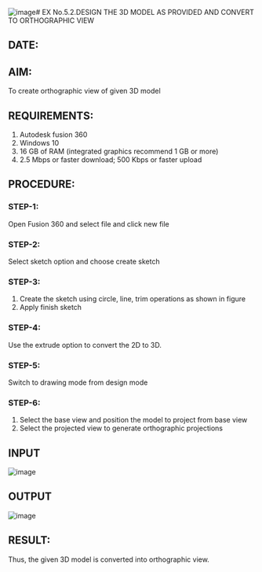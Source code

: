 ![image](https://github.com/Adhigithubcse/EX-No.5.2.DESIGN-THE-3D-MODEL-AS-PROVIDED-AND-CONVERT-TO-ORTHOGRAPHIC-VIEW/assets/151421290/add8e40c-3c54-4444-8ea9-511b5b948697)# EX No.5.2.DESIGN THE 3D MODEL AS PROVIDED AND CONVERT TO ORTHOGRAPHIC VIEW
## DATE:

## AIM: 
To create orthographic view of given 3D model

## REQUIREMENTS: 
1. Autodesk fusion 360
2. Windows 10
3. 16 GB of RAM (integrated graphics recommend 1 GB or more)
4. 2.5 Mbps or faster download; 500 Kbps or faster upload 

## PROCEDURE:

### STEP-1:
Open Fusion 360 and select file and click new file

### STEP-2:
Select sketch option and choose create sketch

### STEP-3: 
1. Create the sketch using circle, line, trim operations as shown in figure
2. Apply finish sketch 

### STEP-4:
 Use the extrude option to convert the 2D to 3D.

### STEP-5:
Switch to drawing mode from design mode 
          
### STEP-6:
1. Select the base view and position the model to project from base view 
2. Select the projected view to generate orthographic projections

## INPUT
![image](https://user-images.githubusercontent.com/113594316/199412055-fa1f658d-65f4-42c2-9c3c-78c93512e905.png)

## OUTPUT
![image](https://github.com/Adhigithubcse/EX-No.5.2.DESIGN-THE-3D-MODEL-AS-PROVIDED-AND-CONVERT-TO-ORTHOGRAPHIC-VIEW/assets/151421290/c0a2b514-ee89-4732-ac6a-567fd9227baf)



## RESULT:
Thus, the given 3D model is converted into orthographic view.
